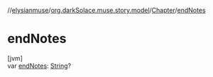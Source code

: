 //[elysianmuse](../../../index.md)/[org.darkSolace.muse.story.model](../index.md)/[Chapter](index.md)/[endNotes](end-notes.md)

# endNotes

[jvm]\
var [endNotes](end-notes.md): [String](https://kotlinlang.org/api/latest/jvm/stdlib/kotlin/-string/index.html)?
